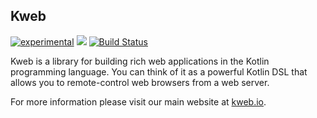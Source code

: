 ## Kweb

[![experimental](http://badges.github.io/stability-badges/dist/experimental.svg)](http://github.com/badges/stability-badges) [![](https://jitpack.io/v/sanity/kweb.svg)](https://jitpack.io/#sanity/kweb) [![Build Status](https://travis-ci.org/sanity/kweb.svg?branch=master)](https://travis-ci.org/sanity/kweb)

Kweb is a library for building rich web applications in the Kotlin programming language. You can think of it as a 
powerful Kotlin DSL that allows you to remote-control web browsers from a web server.

For more information please visit our main website at [kweb.io](https://kweb.io/).